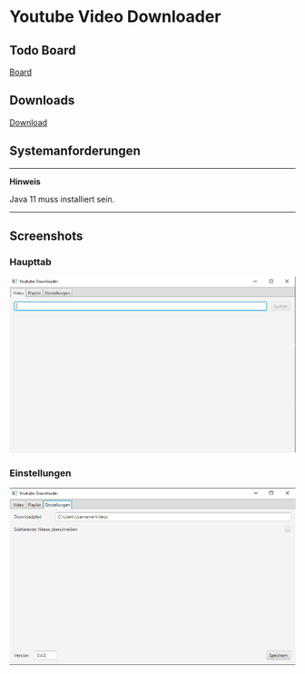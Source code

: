 # Youtube Video Downloader

## Todo Board

[Board](https://courageous-dichondra-560.notion.site/54435f55aac04c43b807682325c404fb?v=126bb0b8cd674e7aad08be670aa8fddb)

## Downloads

[Download](http://daluba.de:3000/dave/YoutubeDownloader/releases/latest)

## Systemanforderungen

---
**Hinweis**

Java 11 muss installiert sein.

---

## Screenshots

### Haupttab
![Main Screen](screenshots/MainScreen.png)

### Einstellungen
![Settings](screenshots/Settings.png)